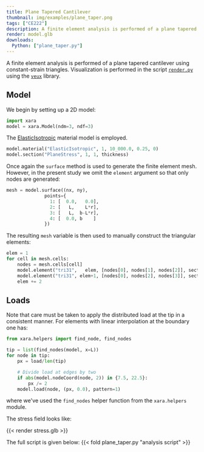 ```yaml
---
title: Plane Tapered Cantilever
thumbnail: img/examples/plane_taper.png
tags: ["CE222"]
description: A finite element analysis is performed of a plane tapered cantilever using constant-strain triangles.
render: model.glb
downloads:
  Python: ["plane_taper.py"]
---
```


A finite element analysis is performed of a plane tapered cantilever using constant-strain triangles. 
Visualization is performed in the script [`render.py`](render.py) using the [`veux`](https://pypi.org/project/veux) library.

## Model

We begin by setting up a 2D model:
```python
import xara
model = xara.Model(ndm=3, ndf=3)
```
The [ElasticIsotropic](https://xara.so/user/manual/material/ndMaterials/ElasticIsotropic.html) material model is employed.

```python
model.material("ElasticIsotropic", 1, 10_000.0, 0.25, 0)
model.section("PlaneStress", 1, 1, thickness)
```

Once again the `surface` method is used to generate the finite element mesh. However, in the present study we omit the `element` argument so that only nodes are generated:
```python
mesh = model.surface((nx, ny),
              points={
                1: [  0.0,   0.0],
                2: [   L,    L*r],
                3: [   L,  b-L*r],
                4: [  0.0, b    ]
              })
```
The resulting `mesh` variable is then used to manually construct the triangular elements:
```python
elem = 1
for cell in mesh.cells:
    nodes = mesh.cells[cell]
    model.element("tri31",   elem, [nodes[0], nodes[1], nodes[2]], section=1)
    model.element("tri31", elem+1, [nodes[0], nodes[2], nodes[3]], section=1)
    elem += 2
```

## Loads

Note that care must be taken to apply the distributed load at the tip in a consistent manner. For elements with linear interpolation at the boundary one has:
```python
from xara.helpers import find_node, find_nodes

tip = list(find_nodes(model, x=L))
for node in tip:
    px = load/len(tip)

    # Divide load at edges by two
    if abs(model.nodeCoord(node, 2)) in {7.5, 22.5}:
        px /= 2
    model.load(node, (px, 0.0), pattern=1)
```
where we've used the `find_nodes` helper function from the `xara.helpers` module.

The stress field looks like:

{{< render stress.glb >}}

The full script is given below:
{{< fold plane_taper.py "analysis script" >}}
